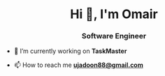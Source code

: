 <h1 align="center">Hi 👋, I'm Omair</h1>
<h3 align="center">Software Engineer</h3>


- 🔭 I’m currently working on **TaskMaster**

- 📫 How to reach me **ujadoon88@gmail.com**
